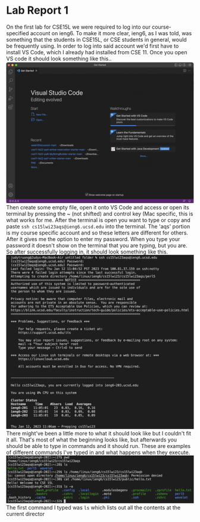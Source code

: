 # Lab Report 1
On the first lab for CSE15L we were required to log into our course-specified account on ieng6. To make it more clear, ieng6, as I was told, was something that the students in CSE15L, or CSE students in general, would be frequently using. In order to log into said account we'd first have to install VS Code, which I already had installed from CSE 11. Once you open VS code it should look something like this..
![Image](OpeningVSCode.png)
Then create some empty file, open it onto VS Code and access or open its terminal by pressing the ~ (not shifted) and control key (Mac specific, this is what works for me. After the terminal is open you want to type or copy and paste `ssh cs15lwi23aqs@ieng6.ucsd.edu` into the terminal. The 'aqs' portion is my course specific account and so these letters are different for others. After it gives me the option to enter my password. When you type your password it doesn't show on the terminal that you are typing, but you are. So after successfully logging in, it should look something like this.
![Image](LogInToieng6.png)
There might've been a little more to what it should look like but I couldn't fit it all. That's most of what the beginning looks like, but afterwards you should be able to type in commands and it should run. These are examples of different commands I've typed in and what happens when they execute.
![Image](TestCmds.png)
The first command I typed was `ls` which lists out all the contents at the current director
